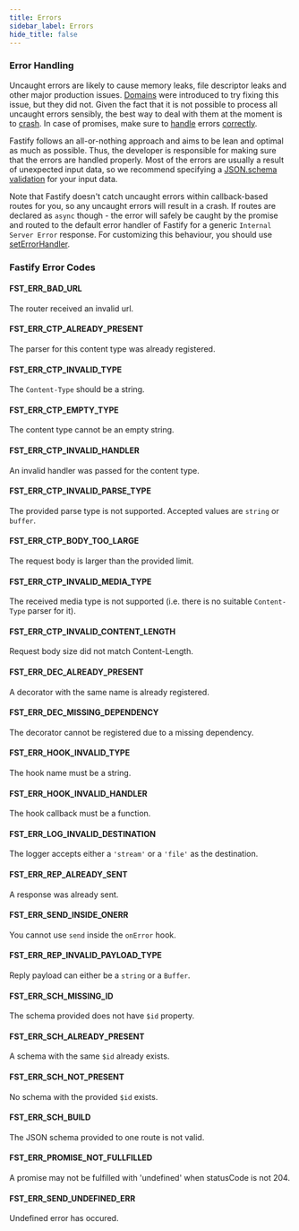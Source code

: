 ```yaml
---
title: Errors
sidebar_label: Errors
hide_title: false
---
```


### Error Handling
<a name="error-handling"></a>

Uncaught errors are likely to cause memory leaks, file descriptor leaks and other major production issues. [Domains](https://nodejs.org/en/docs/guides/domain-postmortem/) were introduced to try fixing this issue, but they did not. Given the fact that it is not possible to process all uncaught errors sensibly, the best way to deal with them at the moment is to [crash](https://nodejs.org/api/process.html#process_warning_using_uncaughtexception_correctly). In case of promises, make sure to [handle](https://nodejs.org/dist/latest-v8.x/docs/api/deprecations.html#deprecations_dep0018_unhandled_promise_rejections) errors [correctly](https://github.com/mcollina/make-promises-safe).

Fastify follows an all-or-nothing approach and aims to be lean and optimal as much as possible. Thus, the developer is responsible for making sure that the errors are handled properly. Most of the errors are usually a result of unexpected input data, so we recommend specifying a [JSON.schema validation](https://github.com/fastify/fastify/blob/master/docs/Validation-and-Serialization.md) for your input data.

Note that Fastify doesn't catch uncaught errors within callback-based routes for you, so any uncaught errors will result in a crash.
If routes are declared as `async` though - the error will safely be caught by the promise and routed to the default error handler of Fastify for a generic `Internal Server Error` response. For customizing this behaviour, you should use [setErrorHandler](https://github.com/fastify/fastify/blob/master/docs/Server.md#seterrorhandler).

### Fastify Error Codes
<a name="fastify-error-codes"></a>

#### FST_ERR_BAD_URL
<a name="FST_ERR_BAD_URL"></a>

The router received an invalid url.

#### FST_ERR_CTP_ALREADY_PRESENT
<a name="FST_ERR_CTP_ALREADY_PRESENT"></a>

The parser for this content type was already registered.

#### FST_ERR_CTP_INVALID_TYPE
<a name="FST_ERR_CTP_INVALID_TYPE"></a>

The `Content-Type` should be a string.

#### FST_ERR_CTP_EMPTY_TYPE
<a name="FST_ERR_CTP_EMPTY_TYPE"></a>

The content type cannot be an empty string.

#### FST_ERR_CTP_INVALID_HANDLER
<a name="FST_ERR_CTP_INVALID_HANDLER"></a>

An invalid handler was passed for the content type.

#### FST_ERR_CTP_INVALID_PARSE_TYPE
<a name="FST_ERR_CTP_INVALID_PARSE_TYPE"></a>

The provided parse type is not supported. Accepted values are `string` or `buffer`.

#### FST_ERR_CTP_BODY_TOO_LARGE
<a name="FST_ERR_CTP_BODY_TOO_LARGE"></a>

The request body is larger than the provided limit.

#### FST_ERR_CTP_INVALID_MEDIA_TYPE
<a name="FST_ERR_CTP_INVALID_MEDIA_TYPE"></a>

The received media type is not supported (i.e. there is no suitable `Content-Type` parser for it).

#### FST_ERR_CTP_INVALID_CONTENT_LENGTH
<a name="FST_ERR_CTP_INVALID_CONTENT_LENGTH"></a>

Request body size did not match Content-Length.

#### FST_ERR_DEC_ALREADY_PRESENT
<a name="FST_ERR_DEC_ALREADY_PRESENT"></a>

A decorator with the same name is already registered.

#### FST_ERR_DEC_MISSING_DEPENDENCY
<a name="FST_ERR_DEC_MISSING_DEPENDENCY"></a>

The decorator cannot be registered due to a missing dependency.

#### FST_ERR_HOOK_INVALID_TYPE
<a name="FST_ERR_HOOK_INVALID_TYPE"></a>

The hook name must be a string.

#### FST_ERR_HOOK_INVALID_HANDLER
<a name="FST_ERR_HOOK_INVALID_HANDLER"></a>

The hook callback must be a function.

#### FST_ERR_LOG_INVALID_DESTINATION
<a name="FST_ERR_LOG_INVALID_DESTINATION"></a>

The logger accepts either a `'stream'` or a `'file'` as the destination.

#### FST_ERR_REP_ALREADY_SENT
<a id="FST_ERR_REP_ALREADY_SENT"></a>

A response was already sent.

#### FST_ERR_SEND_INSIDE_ONERR
<a id="FST_ERR_SEND_INSIDE_ONERR"></a>

You cannot use `send` inside the `onError` hook.

#### FST_ERR_REP_INVALID_PAYLOAD_TYPE
<a name="FST_ERR_REP_INVALID_PAYLOAD_TYPE"></a>

Reply payload can either be a `string` or a `Buffer`.

#### FST_ERR_SCH_MISSING_ID
<a name="FST_ERR_SCH_MISSING_ID"></a>

The schema provided does not have `$id` property.

#### FST_ERR_SCH_ALREADY_PRESENT
<a name="FST_ERR_SCH_ALREADY_PRESENT"></a>

A schema with the same `$id` already exists.

#### FST_ERR_SCH_NOT_PRESENT
<a name="FST_ERR_SCH_NOT_PRESENT"></a>

No schema with the provided `$id` exists.

#### FST_ERR_SCH_BUILD
<a name="FST_ERR_SCH_BUILD"></a>

The JSON schema provided to one route is not valid.

#### FST_ERR_PROMISE_NOT_FULLFILLED
<a name="FST_ERR_PROMISE_NOT_FULLFILLED"></a>

A promise may not be fulfilled with 'undefined' when statusCode is not 204.

#### FST_ERR_SEND_UNDEFINED_ERR
<a name="FST_ERR_SEND_UNDEFINED_ERR"></a>

Undefined error has occured.
